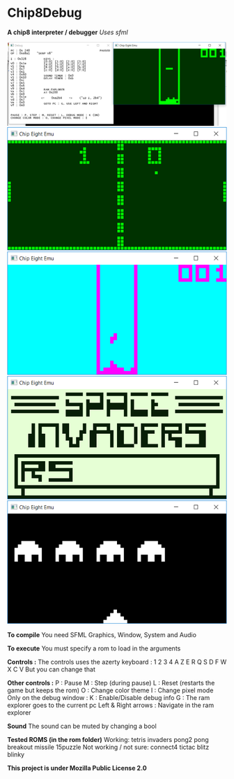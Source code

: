 # Chip8Debug
__A chip8 interpreter / debugger__
*Uses sfml*

![alt text](https://github.com/Guigui220D/Chip8Debug/blob/master/screenshots/debug.PNG)
![alt text](https://github.com/Guigui220D/Chip8Debug/blob/master/screenshots/pong.PNG)
![alt text](https://github.com/Guigui220D/Chip8Debug/blob/master/screenshots/tetris.PNG)
![alt text](https://github.com/Guigui220D/Chip8Debug/blob/master/screenshots/title.PNG)
![alt text](https://github.com/Guigui220D/Chip8Debug/blob/master/screenshots/blackwhite.PNG)

**To compile**
You need SFML Graphics, Window, System and Audio

**To execute**
You must specify a rom to load in the arguments

**Controls :**
The controls uses the azerty keyboard :
1 2 3 4
A Z E R
Q S D F
W X C V
But you can change that

**Other controls :**
P : Pause
M : Step (during pause)
L : Reset (restarts the game but keeps the rom)
O : Change color theme
I : Change pixel mode
Only on the debug window :
K : Enable/Disable debug info
G : The ram explorer goes to the current pc
Left & Right arrows : Navigate in the ram explorer

**Sound**
The sound can be muted by changing a bool

**Tested ROMS (in the rom folder)**
Working:
tetris
invaders
pong2
pong
breakout
missile
15puzzle
Not working / not sure:
connect4
tictac
blitz
blinky

**This project is under Mozilla Public License 2.0**

